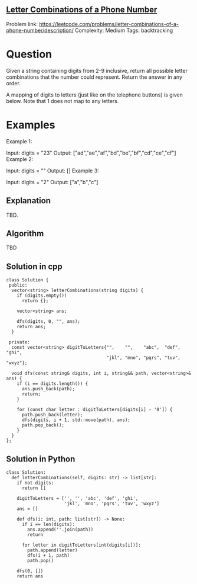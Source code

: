 ## [Letter Combinations of a Phone Number](https://leetcode.com/problems/letter-combinations-of-a-phone-number/description/)

Problem link: https://leetcode.com/problems/letter-combinations-of-a-phone-number/description/
Complexity: Medium 
Tags: backtracking


# Question

Given a string containing digits from 2-9 inclusive, return all possible letter combinations that the number could represent. Return the answer in any order.

A mapping of digits to letters (just like on the telephone buttons) is given below. Note that 1 does not map to any letters.

# Examples

Example 1:

Input: digits = "23"
Output: ["ad","ae","af","bd","be","bf","cd","ce","cf"]
Example 2:

Input: digits = ""
Output: []
Example 3:

Input: digits = "2"
Output: ["a","b","c"]

## Explanation

TBD.

## Algorithm

TBD

## Solution in cpp
```
class Solution {
 public:
  vector<string> letterCombinations(string digits) {
    if (digits.empty())
      return {};

    vector<string> ans;

    dfs(digits, 0, "", ans);
    return ans;
  }

 private:
  const vector<string> digitToLetters{"",    "",    "abc",  "def", "ghi",
                                      "jkl", "mno", "pqrs", "tuv", "wxyz"};

  void dfs(const string& digits, int i, string&& path, vector<string>& ans) {
    if (i == digits.length()) {
      ans.push_back(path);
      return;
    }

    for (const char letter : digitToLetters[digits[i] - '0']) {
      path.push_back(letter);
      dfs(digits, i + 1, std::move(path), ans);
      path.pop_back();
    }
  }
};
```

## Solution in Python
```
class Solution:
  def letterCombinations(self, digits: str) -> list[str]:
    if not digits:
      return []

    digitToLetters = ['', '', 'abc', 'def', 'ghi',
                      'jkl', 'mno', 'pqrs', 'tuv', 'wxyz']
    ans = []

    def dfs(i: int, path: list[str]) -> None:
      if i == len(digits):
        ans.append(''.join(path))
        return

      for letter in digitToLetters[int(digits[i])]:
        path.append(letter)
        dfs(i + 1, path)
        path.pop()

    dfs(0, [])
    return ans
```	
